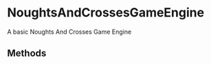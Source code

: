 NoughtsAndCrossesGameEngine
===========================

A basic Noughts And Crosses Game Engine

Methods
-------

